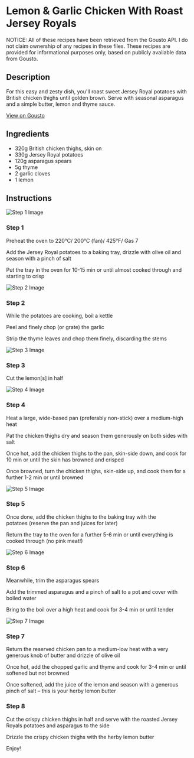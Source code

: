 # Lemon & Garlic Chicken With Roast Jersey Royals

NOTICE: All of these recipes have been retrieved from the Gousto API. I do not claim ownership of any recipes in these files. These recipes are provided for informational purposes only, based on publicly available data from Gousto.

## Description

For this easy and zesty dish, you'll roast sweet Jersey Royal potatoes with British chicken thighs until golden brown. Serve with seasonal asparagus and a simple butter, lemon and thyme sauce. 

[View on Gousto](https://www.gousto.co.uk/recipes/cookbook/lemon-garlic-chicken-with-roast-jersey-royals)

## Ingredients

- 320g British chicken thighs, skin on
- 330g Jersey Royal potatoes
- 120g asparagus spears
- 5g thyme
- 2 garlic cloves
- 1 lemon

## Instructions

![Step 1 Image](https://production-media.gousto.co.uk/cms/recipe-step-image/2109.-step-1-x200.jpg)

### Step 1

Preheat the oven to 220°C/ 200°C (fan)/ 425°F/ Gas 7

Add the Jersey Royal potatoes to a baking tray, drizzle with olive oil and season with a pinch of salt

Put the tray in the oven for 10-15 min or until almost cooked through and starting to crisp

![Step 2 Image](https://production-media.gousto.co.uk/cms/recipe-step-image/2109.-step-2-x200.jpg)

### Step 2

While the potatoes are cooking, boil a kettle

Peel and finely chop (or grate) the garlic

Strip the thyme leaves and chop them finely, discarding the stems

![Step 3 Image](https://production-media.gousto.co.uk/cms/recipe-step-image/2109.-step-3-x200.jpg)

### Step 3

Cut the lemon<span class="text-danger">[s]</span> in half

![Step 4 Image](https://production-media.gousto.co.uk/cms/recipe-step-image/2109.-step-4-x200.jpg)

### Step 4

Heat a large, wide-based pan (preferably non-stick) over a medium-high heat

Pat the chicken thighs dry and season them generously on both sides with salt

Once hot, add the chicken thighs to the pan, skin-side down, and cook for 10 min or until the skin has browned and crisped

Once browned, turn the chicken thighs, skin-side up, and cook them for a further 1-2 min or until browned

![Step 5 Image](https://production-media.gousto.co.uk/cms/recipe-step-image/2109.-step-5-x200.jpg)

### Step 5

Once done, add the chicken thighs to the baking tray with the potatoes (reserve the pan and juices for later)

Return the tray to the oven for a further 5-6 min or until everything is cooked through (no pink meat!)

![Step 6 Image](https://production-media.gousto.co.uk/cms/recipe-step-image/2109.-step-6-x200.jpg)

### Step 6

Meanwhile, trim the asparagus spears

Add the trimmed asparagus and a pinch of salt to a pot and cover with boiled water

Bring to the boil over a high heat and cook for 3-4 min or until tender

![Step 7 Image](https://production-media.gousto.co.uk/cms/recipe-step-image/2109.-step-7-x200.jpg)

### Step 7

Return the reserved chicken pan to a medium-low heat with a very generous knob of butter and drizzle of olive oil

Once hot, add the chopped garlic and thyme and cook for 3-4 min or until softened but not browned

Once softened, add the juice of the lemon and season with a generous pinch of salt – this is your herby lemon butter

### Step 8

Cut the crispy chicken thighs in half and serve with the roasted Jersey Royals potatoes and asparagus to the side

Drizzle the crispy chicken thighs with the herby lemon butter

Enjoy!

